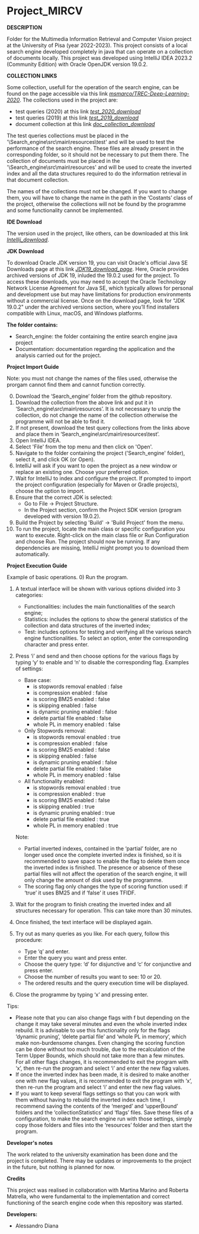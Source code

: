 # Project_MIRCV
**DESCRIPTION**  
  
Folder for the Multimedia Information Retrieval and Computer Vision project at the University of Pisa (year 2022-2023).
This project consists of a local search engine developed completely in java that can operate on a collection of documents locally. 
This project was developed using IntelliJ IDEA 2023.2 (Community Edition) with Oracle OpenJDK version 19.0.2.


**COLLECTION LINKS**  
  
Some collection, usefull for the operation of the search engine, can be found on the page accessible via this link [*msmarco/TREC-Deep-Learning-2020*](https://microsoft.github.io/msmarco/TREC-Deep-Learning-2020).
The collections used in the project are:
- test queries (2020) at this link [*test_2020_download*](https://msmarco.z22.web.core.windows.net/msmarcoranking/msmarco-test2020-queries.tsv.gz)
- test queries (2019) at this link [*test_2019_download*](https://msmarco.z22.web.core.windows.net/msmarcoranking/msmarco-test2019-queries.tsv.gz)
- document collection at this link [*doc_collection_download*](https://msmarco.z22.web.core.windows.net/msmarcoranking/collection.tar.gz)
  
The test queries collections must be placed in the '\Search_engine\src\main\resources\test' and will be used to test the performance of the search engine. 
These files are already present in the corresponding folder, so it should not be necessary to put them there.
The collection of documents must be placed in the '\Search_engine\src\main\resources' and will be used to create the inverted index and all the data structures required to do the
information retrieval in that document collection.
  
The names of the collections must not be changed. If you want to change them, you will have to change the name in the path in the ‘Costants’ class of the project, otherwise the 
collections will not be found by the programme and some functionality cannot be implemented.

**IDE Download**  
  
The version used in the project, like others, can be downloaded at this link [*Intellij_download*](https://www.jetbrains.com/idea/download/other.html). 


**JDK Download**  
  
To download Oracle JDK version 19, you can visit Oracle's official Java SE Downloads page at this link [*JDK19_download_page*](https://www.oracle.com/java/technologies/javase/jdk19-archive-downloads.html). 
Here, Oracle provides archived versions of JDK 19, inluded the 19.0.2 used for the project.
To access these downloads, you may need to accept the Oracle Technology Network License Agreement for Java SE, which typically allows for personal and development use but may 
have limitations for production environments without a commercial license. Once on the download page, look for "JDK 19.0.2" under the archived versions section, where you’ll find 
installers compatible with Linux, macOS, and Windows platforms.


**The folder contains:**  
  
- Search_engine: the folder containing the entire search engine java project
- Documentation: documentation regarding the application and the analysis carried out for the project.


**Project Import Guide**  
  
Note: you must not change the names of the files used, otherwise the prorgam cannot find them and cannot function correctly.  
  
0) Download the ‘Search_engine’ folder from the github repository.
1) Download the collection from the above link and put it in ‘Search_engine\src\main\resources’. 
   It is not necessary to unzip the collection, do not change the name of the collection otherwise the programme will not be able to find it.
2) If not present, download the test query collections from the links above and place them in ‘Search_engine\src\main\resources\test’.
3) Open IntelliJ IDEA.
4) Select 'File' from the top menu and then click on 'Open'.
5) Navigate to the folder containing the project ('Search_engine' folder), select it, and click OK (or Open).
6) IntelliJ will ask if you want to open the project as a new window or replace an existing one. Choose your preferred option.
5) Wait for IntelliJ to index and configure the project. If prompted to import the project configuration (especially for Maven or Gradle projects), choose the option to import.
6) Ensure that the correct JDK is selected:
     - Go to File -> Project Structure.
     - In the Project section, confirm the Project SDK version (program developed with version 19.0.2).
7) Build the Project by selecting 'Build' -> 'Build Project' from the menu.
8) To run the project, locate the main class or specific configuration you want to execute. Right-click on the main class file or Run Configuration and choose Run.
   The project should now be running. If any dependencies are missing, IntelliJ might prompt you to download them automatically.


**Project Execution Guide**  
  
Example of basic operations.
0) Run the program.
1) A textual interface will be shown with various options divided into 3 categories:
      - Functionalities: includes the main functionalities of the search engine;
      - Statistics: includes the options to show the general statistics of the collection and data structures of the inverted index; 
      - Test: includes options for testing and verifying all the various search engine functionalities.
   To select an option, enter the corresponding character and press enter.
2) Press ‘i’ and send and then choose options for the various flags by typing ‘y’ to enable and ‘n’ to disable the corresponding flag. 
   Examples of settings:
   - Base case: 
      - is stopwords removal enabled : false
      - is compression enabled       : false
      - is scoring BM25 enabled      : false
      - is skipping enabled          : false
      - is dynamic pruning enabled   : false
      - delete partial file enabled  : false
      - whole PL in memory enabled   : false
    - Only Stopwords removal:
      - is stopwords removal enabled : true
      - is compression enabled       : false
      - is scoring BM25 enabled      : false
      - is skipping enabled          : false
      - is dynamic pruning enabled   : false
      - delete partial file enabled  : false
      - whole PL in memory enabled   : false 
    - All functionality enabled:
      - is stopwords removal enabled : true
      - is compression enabled       : true
      - is scoring BM25 enabled      : false
      - is skipping enabled          : true
      - is dynamic pruning enabled   : true
      - delete partial file enabled  : true
      - whole PL in memory enabled   : true
  
    Note: 
      - Partial inverted indexes, contained in the ‘partial’ folder, are no longer used once the complete inverted index is finished, so it is recommended to save space to enable 
        the flag to delete them once the inverted index is finished. The presence or absence of these partial files will not affect the operation of the search engine, 
	it will only change the amount of disk used by the programme.
      - The scoring flag only changes the type of scoring function used: if ‘true’ it uses BM25 and if ‘false’ it uses TFIDF.
3) Wait for the program to finish creating the inverted index and all structures necessary for operation. This can take more than 30 minutes.
4) Once finished, the text interface will be displayed again.
5) Try out as many queries as you like. For each query, follow this procedure:
   - Type ‘q’ and enter.
   - Enter the query you want and press enter.
   - Choose the query type: ‘d’ for disjunctive and ‘c’ for conjunctive and press enter.
   - Choose the number of results you want to see: 10 or 20.
   - The ordered results and the query execution time will be displayed.
6) Close the programme by typing ‘x’ and pressing enter.

Tips:  
   - Please note that you can also change flags with f but depending on the change it may take several minutes and even the whole inverted index rebuild. 
     It is advisable to use this functionality only for the flags ‘dynamic pruning’, ‘delete partial file’ and ‘whole PL in memory’, which make non-burdensome changes. 
     Even changing the scoring function can be done without too much trouble, due to the recalculation of the Term Upper Bounds, which should not take more than a few minutes.
     For all other flags changes, it is recommended to exit the program with ‘x’, then re-run the program and select ‘i’ and enter the new flag values. 
   - If once the inverted index has been made, it is desired to make another one with new flag values, it is recommended to exit the program with ‘x’, then re-run the program and select ‘i’
     and enter the new flag values.
   - If you want to keep several flags settings so that you can work with them without having to rebuild the inverted index each time, I recommend saving the contents of the ‘merged’ and 
     ‘upperBound’ folders and the ‘collectionStatistics’ and ‘flags’ files. Save these files of a configuration, to make the search engine run with those settings, simply copy those 
     folders and files into the ‘resources’ folder and then start the program. 
	    

**Developer's notes**  
  
The work related to the university examination has been done and the project is completed. 
There may be updates or improvements to the project in the future, but nothing is planned for now.

**Credits**  
  
This project was realised in collaboration with Martina Marino and Roberta Matrella, who were fundamental to the implementation and correct functioning of the search engine code when this repository was started. 

**Developers:**  
- Alessandro Diana